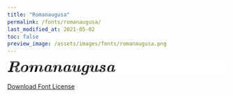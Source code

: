 ```yaml
---
title: "Romanaugusa"
permalink: /fonts/romanaugusa/
last_modified_at: 2021-05-02
toc: false
preview_image: /assets/images/fonts/romanaugusa.png
---
```

![Baumans](/assets/images/fonts/romanaugusa.png)

[Download Font License](https://github.com/inkstitch/inkstitch/tree/main/fonts/romanaugusa/LICENSE)
